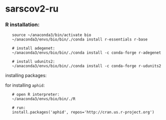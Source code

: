 # sarscov2-ru

### R installation:
```
   source ~/anaconda3/bin/activate bio
   ~/anaconda3/envs/bio/bin/./conda install r-essentials r-base
   
   # install adegenet:
   ~/anaconda3/envs/bio/bin/./conda install -c conda-forge r-adegenet 

   # install udunits2:
   ~/anaconda3/envs/bio/bin/./conda install -c conda-forge r-udunits2
```

installing packages:<br>

for installing `aphid`:

```
   # open R interpreter:
   ~/anaconda3/envs/bio/bin/./R
   
   # run:
   install.packages('aphid', repos='http://cran.us.r-project.org')
```